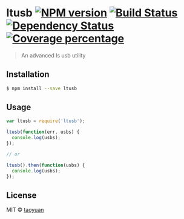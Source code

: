 # ltusb [![NPM version][npm-image]][npm-url] [![Build Status][travis-image]][travis-url] [![Dependency Status][daviddm-image]][daviddm-url] [![Coverage percentage][coveralls-image]][coveralls-url]
> An advanced ls usb utility

## Installation

```sh
$ npm install --save ltusb
```

## Usage

```js
var ltusb = require('ltusb');

ltusb(function(err, usbs) {
  console.log(usbs);
});

// or 

ltusb().then(function(usbs) {
  console.log(usbs);
});
```
## License

MIT © [taoyuan]()


[npm-image]: https://badge.fury.io/js/ltusb.svg
[npm-url]: https://npmjs.org/package/ltusb
[travis-image]: https://travis-ci.org/taoyuan/ltusb.svg?branch=master
[travis-url]: https://travis-ci.org/taoyuan/ltusb
[daviddm-image]: https://david-dm.org/taoyuan/ltusb.svg?theme=shields.io
[daviddm-url]: https://david-dm.org/taoyuan/ltusb
[coveralls-image]: https://coveralls.io/repos/taoyuan/ltusb/badge.svg
[coveralls-url]: https://coveralls.io/r/taoyuan/ltusb
